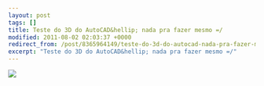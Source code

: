 ```yaml
---
layout: post
tags: []
title: Teste do 3D do AutoCAD&hellip; nada pra fazer mesmo =/
modified: 2011-08-02 02:03:37 +0000
redirect_from: /post/8365964149/teste-do-3d-do-autocad-nada-pra-fazer-mesmo/,/post/8365964149/
excerpt: "Teste do 3D do AutoCAD&hellip; nada pra fazer mesmo =/"
---
```


![](http://41.media.tumblr.com/tumblr_lpa321Alnz1qma17bo1_1280.png)

